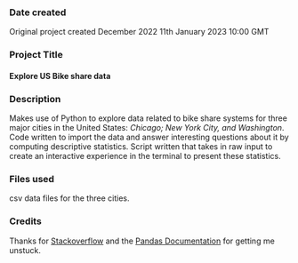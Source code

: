 
### Date created
Original project created December 2022
11th January 2023 10:00 GMT


### Project Title
####   Explore US Bike share data 

### Description
Makes use of Python to explore data related to bike share systems for three major cities in the United States: _Chicago;
New York City, and Washington_. 
Code written to import the data and answer interesting questions about it by computing descriptive statistics. 
Script written that takes in raw input to create an interactive experience in the terminal to present these statistics.

### Files used

csv data files for the three cities.

### Credits
Thanks for [Stackoverflow](https://stackoverflow.com) and the
[Pandas Documentation](https://pandas.pydata.org/docs/user_guide/index.html) for getting me unstuck. 

